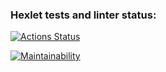 ### Hexlet tests and linter status:
[![Actions Status](https://github.com/linearPy/python-project-lvl2/workflows/hexlet-check/badge.svg)](https://github.com/linearPy/python-project-lvl2/actions)

[![Maintainability](https://api.codeclimate.com/v1/badges/bd9f6c835ac3c6d1c124/maintainability)](https://codeclimate.com/github/linearPy/python-project-lvl2/maintainability)
